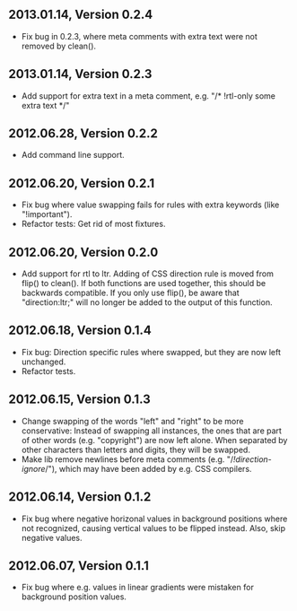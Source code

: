 ## 2013.01.14, Version 0.2.4

*   Fix bug in 0.2.3, where meta comments with extra text were not removed by clean().

## 2013.01.14, Version 0.2.3

*   Add support for extra text in a meta comment, e.g. "/* !rtl-only some extra text */"

## 2012.06.28, Version 0.2.2

*   Add command line support.

## 2012.06.20, Version 0.2.1

*   Fix bug where value swapping fails for rules with extra keywords (like "!important").
*   Refactor tests: Get rid of most fixtures.

## 2012.06.20, Version 0.2.0

*   Add support for rtl to ltr. Adding of CSS direction rule is moved from
    flip() to clean(). If both functions are used together, this should be
    backwards compatible. If you only use flip(), be aware that
    "direction:ltr;" will no longer be added to the output of this function.

## 2012.06.18, Version 0.1.4

*   Fix bug: Direction specific rules where swapped, but they are now left
    unchanged.
*   Refactor tests.

## 2012.06.15, Version 0.1.3

*   Change swapping of the words "left" and "right" to be more conservative:
    Instead of swapping all instances, the ones that are part of other words
    (e.g. "copyright") are now left alone. When separated by other characters
    than letters and digits, they will be swapped.
*   Make lib remove newlines before meta comments (e.g. "/*!direction-ignore*/"),
    which may have been added by e.g. CSS compilers.

## 2012.06.14, Version 0.1.2

*   Fix bug where negative horizonal values in background positions where not
    recognized, causing vertical values to be flipped instead. Also, skip
    negative values.

## 2012.06.07, Version 0.1.1

*   Fix bug where e.g. values in linear gradients were mistaken for background
    position values.
